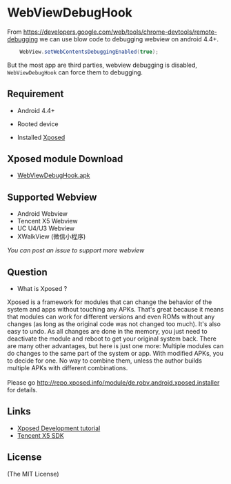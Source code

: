 # WebViewDebugHook

From https://developers.google.com/web/tools/chrome-devtools/remote-debugging we can use blow code to debugging webview on android 4.4+.

```java
    WebView.setWebContentsDebuggingEnabled(true);
```
But the most app are third parties, webview debugging is disabled, `WebViewDebugHook` can force them to debugging.

## Requirement

- Android 4.4+

- Rooted device

- Installed [Xposed](http://repo.xposed.info/module/de.robv.android.xposed.installer)

## Xposed module Download

- [WebViewDebugHook.apk](app/release/app-release.apk?raw=true)

## Supported Webview

- Android Webview
- Tencent X5 Webview
- UC U4/U3 Webview
- XWalkView (微信小程序)

*You can post an issue to support more webview*

## Question

- What is Xposed ?

Xposed is a framework for modules that can change the behavior of the system and apps without touching any APKs. That's great because it means that modules can work for different versions and even ROMs without any changes (as long as the original code was not changed too much). It's also easy to undo. As all changes are done in the memory, you just need to deactivate the module and reboot to get your original system back. There are many other advantages, but here is just one more: Multiple modules can do changes to the same part of the system or app. With modified APKs, you to decide for one. No way to combine them, unless the author builds multiple APKs with different combinations.
<br><br>Please go http://repo.xposed.info/module/de.robv.android.xposed.installer for details.

## Links

- [Xposed Development tutorial](https://github.com/rovo89/XposedBridge/wiki/Development-tutorial)
- [Tencent X5 SDK](https://x5.tencent.com/tbs/guide/sdkInit.html)

## License

(The MIT License)

